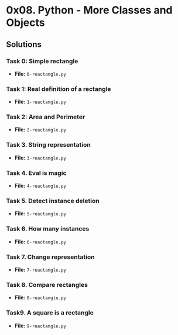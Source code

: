 # 0x08. Python - More Classes and Objects


## Solutions
### Task 0: Simple rectangle
- **File:** `0-reactangle.py`

### Task 1: Real definition of a rectangle
- **File:** `1-reactangle.py`

### Task 2: Area and Perimeter
- **File:** `2-reactangle.py`

### Task 3. String representation
- **File:** `3-reactangle.py`

### Task 4. Eval is magic
- **File:** `4-reactangle.py`

### Task 5. Detect instance deletion
- **File:** `5-reactangle.py`

### Task 6. How many instances
- **File:** `6-reactangle.py`

### Task 7. Change representation
- **File:** `7-reactangle.py`

### Task 8. Compare rectangles
- **File:** `8-reactangle.py`

### Task9. A square is a rectangle
- **File:** `9-reactangle.py`
